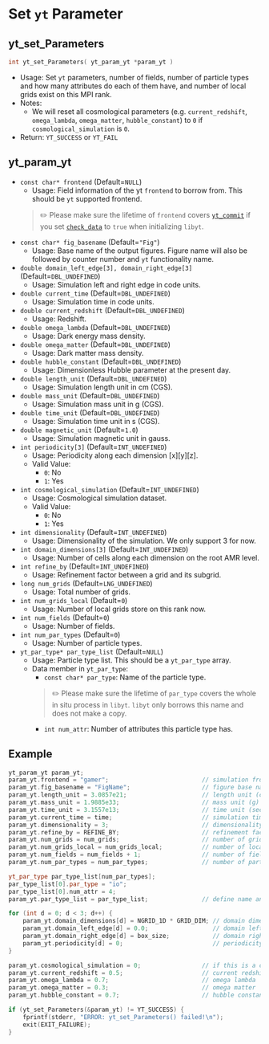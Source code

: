 # Set `yt` Parameter
## yt_set_Parameters
```cpp
int yt_set_Parameters( yt_param_yt *param_yt )
```
- Usage: Set `yt` parameters, number of fields, number of particle types and how many attributes do each of them have, and number of local grids exist on this MPI rank. 
- Notes: 
  - We will reset all cosmological parameters (e.g. `current_redshift`, `omega_lambda`, `omega_matter`, `hubble_constant`) to `0` if `cosmological_simulation` is `0`.
- Return: `YT_SUCCESS` or `YT_FAIL`

## yt_param_yt
- `const char* frontend` (Default=`NULL`)
  - Usage: Field information of the yt `frontend` to borrow from. This should be `yt` supported frontend.
  > :pencil2: Please make sure the lifetime of `frontend` covers [`yt_commit`](./CommitYourSettings.md#ytcommit) if you set [`check_data`](./Initialize.md#ytparamlibyt) to `true` when initializing `libyt`.
- `const char* fig_basename` (Default=`"Fig"`)
  - Usage: Base name of the output figures. Figure name will also be followed by counter number and `yt` functionality name.
- `double domain_left_edge[3], domain_right_edge[3]` (Default=`DBL_UNDEFINED`)
  - Usage: Simulation left and right edge in code units.
- `double current_time` (Default=`DBL_UNDEFINED`)
  - Usage: Simulation time in code units.
- `double current_redshift` (Default=`DBL_UNDEFINED`)
  - Usage: Redshift.
- `double omega_lambda` (Default=`DBL_UNDEFINED`)
  - Usage: Dark energy mass density.
- `double omega_matter` (Default=`DBL_UNDEFINED`)
  - Usage: Dark matter mass density.
- `double hubble_constant` (Default=`DBL_UNDEFINED`)
  - Usage: Dimensionless Hubble parameter at the present day.
- `double length_unit` (Default=`DBL_UNDEFINED`)
  - Usage: Simulation length unit in cm (CGS).
- `double mass_unit` (Default=`DBL_UNDEFINED`)
  - Usage: Simulation mass unit in g (CGS).
- `double time_unit` (Default=`DBL_UNDEFINED`)
  - Usage: Simulation time unit in s (CGS).
- `double magnetic_unit` (Default=`1.0`)
  - Usage: Simulation magnetic unit in gauss.
- `int periodicity[3]` (Default=`INT_UNDEFINED`)
  - Usage: Periodicity along each dimension [x][y][z].
  - Valid Value:
    - `0`: No
    - `1`: Yes
- `int cosmological_simulation` (Default=`INT_UNDEFINED`)
  - Usage: Cosmological simulation dataset.
  - Valid Value:
    - `0`: No
    - `1`: Yes
- `int dimensionality` (Default=`INT_UNDEFINED`)
  - Usage: Dimensionality of the simulation. We only support 3 for now.
- `int domain_dimensions[3]` (Default=`INT_UNDEFINED`)
  - Usage: Number of cells along each dimension on the root AMR level.
- `int refine_by` (Default=`INT_UNDEFINED`)
  - Usage: Refinement factor between a grid and its subgrid.
- `long num_grids` (Default=`LNG_UNDEFINED`)
  - Usage: Total number of grids.
- `int num_grids_local` (Default=`0`)
  - Usage: Number of local grids store on this rank now.
- `int num_fields` (Default=`0`)
  - Usage: Number of fields.
- `int num_par_types` (Default=`0`)
  - Usage: Number of particle types.
- `yt_par_type* par_type_list` (Default=`NULL`)
  - Usage: Particle type list. This should be a `yt_par_type` array.
  - Data member in `yt_par_type`:
    - `const char* par_type`: Name of the particle type.
    > :pencil2: Please make sure the lifetime of `par_type` covers the whole in situ process in `libyt`. `libyt` only borrows this name and does not make a copy.
    - `int num_attr`: Number of attributes this particle type has. 


## Example
```cpp
yt_param_yt param_yt;
param_yt.frontend = "gamer";                          // simulation frontend that libyt borrows field info from
param_yt.fig_basename = "FigName";                    // figure base name (default=Fig)
param_yt.length_unit = 3.0857e21;                     // length unit (cm)
param_yt.mass_unit = 1.9885e33;                       // mass unit (g)
param_yt.time_unit = 3.1557e13;                       // time unit (sec)
param_yt.current_time = time;                         // simulation time in code units
param_yt.dimensionality = 3;                          // dimensionality, support 3 only
param_yt.refine_by = REFINE_BY;                       // refinement factor between a grid and its subgrid
param_yt.num_grids = num_grids;                       // number of grids
param_yt.num_grids_local = num_grids_local;           // number of local grids
param_yt.num_fields = num_fields + 1;                 // number of fields, addition one for derived field demo
param_yt.num_par_types = num_par_types;               // number of particle types

yt_par_type par_type_list[num_par_types];
par_type_list[0].par_type = "io";
par_type_list[0].num_attr = 4;
param_yt.par_type_list = par_type_list;               // define name and number of attributes in each particle

for (int d = 0; d < 3; d++) {
    param_yt.domain_dimensions[d] = NGRID_1D * GRID_DIM; // domain dimensions in [x][y][z]
    param_yt.domain_left_edge[d] = 0.0;                  // domain left edge in [x][y][z]
    param_yt.domain_right_edge[d] = box_size;            // domain right edge in [x][y][z]
    param_yt.periodicity[d] = 0;                         // periodicity in [x][y][z]
}

param_yt.cosmological_simulation = 0;                 // if this is a cosmological simulation or not, 0 for false
param_yt.current_redshift = 0.5;                      // current redshift
param_yt.omega_lambda = 0.7;                          // omega lambda
param_yt.omega_matter = 0.3;                          // omega matter
param_yt.hubble_constant = 0.7;                       // hubble constant

if (yt_set_Parameters(&param_yt) != YT_SUCCESS) {
    fprintf(stderr, "ERROR: yt_set_Parameters() failed!\n");
    exit(EXIT_FAILURE);
}
```
